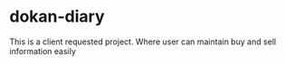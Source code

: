 # dokan-diary
 This is a client requested project. Where user can maintain buy and sell information easily
